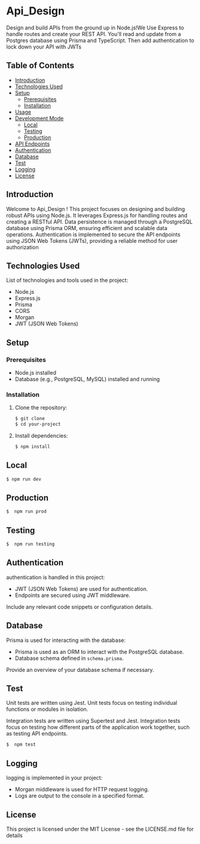 # Api_Design

Design and build APIs from the ground up in Node.js!We  Use Express to handle routes and create your REST API. You'll read and update from a Postgres database using Prisma and TypeScript. Then add authentication to lock down your API with JWTs

## Table of Contents

- [Introduction](#introduction)
- [Technologies Used](#technologies-used)
- [Setup](#setup)
  - [Prerequisites](#prerequisites)
  - [Installation](#installation)
- [Usage](#usage)
- [Development Mode](#development-mode)
  - [Local](#local)
  - [Testing](#testing)
  - [Production](#production)
- [API Endpoints](#api-endpoints)
- [Authentication](#authentication)
- [Database](#database)
- [Test](#Test)
- [Logging](#logging)
- [License](#license)


## Introduction

Welcome to Api_Design ! This project focuses on designing and building robust APIs using Node.js. It leverages Express.js for handling routes and creating a RESTful API. Data persistence is managed through a PostgreSQL database using Prisma ORM, ensuring efficient and scalable data operations. Authentication is implemented to secure the API endpoints using JSON Web Tokens (JWTs), providing a reliable method for user authorization
## Technologies Used

List of technologies and tools used in the project:

- Node.js
- Express.js
- Prisma
- CORS
- Morgan
- JWT (JSON Web Tokens)


## Setup

### Prerequisites

- Node.js installed
- Database (e.g., PostgreSQL, MySQL) installed and running

### Installation

1. Clone the repository:

   ```bash
   $ git clone 
   $ cd your-project
   ```

2. Install dependencies:

   ```bash
   $ npm install
   ```

## Local



```bash
$ npm run dev
```

## Production 

```bash
$  npm run prod
```
## Testing 
```bash
$  npm run testing

```
## Authentication

authentication is handled in this project:

- JWT (JSON Web Tokens) are used for authentication.
- Endpoints are secured using JWT middleware.

Include any relevant code snippets or configuration details.

## Database

 Prisma is used for interacting with the database:

- Prisma is used as an ORM to interact with the PostgreSQL database.
- Database schema defined in `schema.prisma`.

Provide an overview of your database schema if necessary.

## Test 
Unit tests are written using Jest. Unit tests focus on testing individual functions or modules in isolation.

Integration tests are written using Supertest and Jest. Integration tests focus on testing how different parts of the application work together, such as testing API endpoints.


```bash
$  npm test

```

## Logging

 logging is implemented in your project:

- Morgan middleware is used for HTTP request logging.
- Logs are output to the console in a specified format.




## License
This project is licensed under the MIT License - see the LICENSE.md file for details




